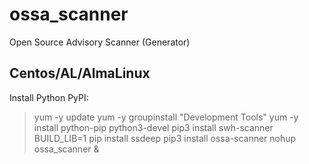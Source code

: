 # ossa_scanner
Open Source Advisory Scanner (Generator)

## Centos/AL/AlmaLinux
Install Python PyPI:

> yum -y update
> yum -y groupinstall "Development Tools"
> yum -y install python-pip python3-devel
> pip3 install swh-scanner
> BUILD_LIB=1 pip install ssdeep
> pip3 install ossa-scanner
> nohup ossa_scanner &
